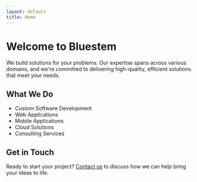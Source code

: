 ```yaml
---
layout: default
title: Home
---
```


# Welcome to Bluestem

We build solutions for your problems. Our expertise spans across various domains, and we're committed to delivering high-quality, efficient solutions that meet your needs.

## What We Do

- Custom Software Development
- Web Applications
- Mobile Applications
- Cloud Solutions
- Consulting Services

## Get in Touch

Ready to start your project? [Contact us](/contact) to discuss how we can help bring your ideas to life. 